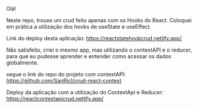 Olá! 

Neste repo, trouxe um crud feito apenas com os Hooks do React. Coloquei em prática a utilização dos hooks de useState e useEffect. 

Link do deploy desta aplicação:
https://reactstatehookcrud.netlify.app/


Não satisfeito, criei o mesmo app, mas utilizando o contextAPI e o reducer, para que eu pudesse aprender e entender como acessar os dados globalmente.


segue o link do repo do projeto com contextAPI:
https://github.com/SanRicl/crud-react-context

Deploy da aplicação com a utilização do ContextApi e Reducer:  
https://reactcontextapicrud.netlify.app/

